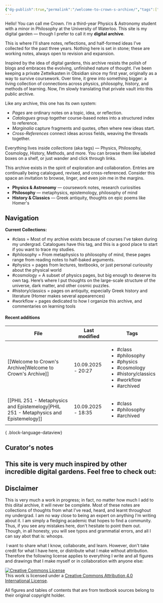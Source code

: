 ```yaml
---
{"dg-publish":true,"permalink":"/welcome-to-crown-s-archive/","tags":["archived","gardenEntry"]}
---
```


Hello! You can call me Crown. I’m a third-year Physics & Astronomy student with a minor in Philosophy at the University of Waterloo. This site is my digital garden — though I prefer to call it my **digital archive**. 

This is where I'll share notes, reflections, and half-formed ideas I’ve collected for the past three years. Nothing here is set in stone; these are working notes, always open to revision and expansion.

Inspired by the idea of digital gardens, this archive resists the polish of blogs and embraces the evolving, unfinished nature of thought. I’ve been keeping a private Zettelkasten in Obsidian since my first year, originally as a way to survive coursework. Over time, it grew into something bigger: a living collection of connections across physics, philosophy, history, and methods of learning. Now, I’m slowly translating that private vault into this public archive.

Like any archive, this one has its own system:
- *Pages* are ordinary notes on a topic, idea, or reflection.
- *Catalogues* group together course-based notes into a structured index to reference.
- *Marginalia* capture fragments and quotes, often where new ideas start.
- *Cross-References* connect ideas across fields, weaving the threads together.

Everything lives inside *collections* (aka tags) — Physics, Philosophy, Cosmology, History, Methods, and more. You can browse them like labeled boxes on a shelf, or just wander and click through links.

This archive exists in the spirit of exploration and collaboration. Entries are continually being catalogued, revised, and cross-referenced. Consider this space an invitation to browse, linger, and even join me in the margins.


- **Physics & Astronomy** — coursework notes, research curiosities
- **Philosophy** — metaphysics, epistemology, philosophy of mind
- **History & Classics** — Greek antiquity, thoughts on epic poems like Homer's

## Navigation

**Current Collections:**
- #class = Most of my archive exists because of courses I’ve taken during my undergrad. Catalogues have this tag, and this is a good place to start if you want to trace my studies.
- #philosophy = From metaphysics to philosophy of mind, these pages range from reading notes to half-baked arguments.
- #physics = pages from lectures, textbooks, or just personal curiousity about the physical world
- #cosmology = A subset of physics pages, but big enough to deserve its own tag. Here’s where I put thoughts on the large-scale structure of the universe, dark matter, and other cosmic puzzles.
- #history/classics = pages on antiquity, especially Greek history and literature (Homer makes several appearences)
- #workflow = pages dedicated to how I organize this archive, and commentaries on learning tools
#### Recent additions
| File                                                                                    | Last modified      | Tags                                                                                                                                           |
| --------------------------------------------------------------------------------------- | ------------------ | ---------------------------------------------------------------------------------------------------------------------------------------------- |
| [[Welcome to Crown's Archive\|Welcome to Crown's Archive]]                           | 10.09.2025 - 20:27 | <ul><li>#class</li><li>#philosophy</li><li>#physics</li><li>#cosmology</li><li>#history/classics</li><li>#workflow</li><li>#archived</li></ul> |
| [[PHIL 251 - Metaphysics and Epistemelogy\|PHIL 251 - Metaphysics and Epistemelogy]] | 10.09.2025 - 18:35 | <ul><li>#class</li><li>#philosophy</li><li>#archived</li></ul>                                                                                 |

{ .block-language-dataview}

## Curator's notes

This site is very much inspired by other incredible digital gardens. Feel free to check out:
- 

## Disclaimer 
This is very much a work in progress; in fact, no matter how much I add to this diital archive, it will never be complete. Most of these notes are collections of thoughts from what I've read, heard, and learnt throughout my undergrad. I am no way close to being an expert on anything I'm writing about it. I am simply a fledging academic that hopes to find a community. Thus, if you see any mistakes here, don't hesitate to point them out. Though, in all honesty, you will see typos and grammatial errors, and all I can say abot that is: whoops. 

 I want to share what I know, collaborate, and learn. However, don't take credit for what I have here, or distribute what I make without attribution. Therefore the following license applies to everything I write and all figures and drawings that I make myself or in collaboration with anyone else:

[![Creative Commons License](https://i.creativecommons.org/l/by/4.0/88x31.png)](http://creativecommons.org/licenses/by/4.0/)  
This work is licensed under a [Creative Commons Attribution 4.0 International License](http://creativecommons.org/licenses/by/4.0/).

All figures and tables of contents that are from textbook sources belong to their original copyright holder.















